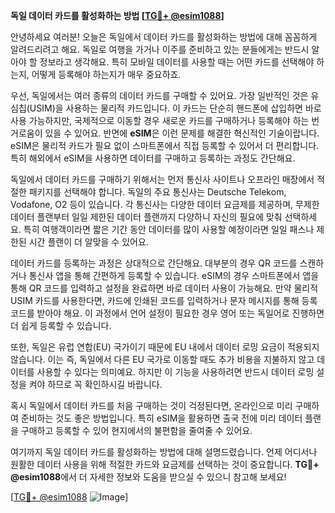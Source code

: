 **독일 데이터 카드를 활성화하는 방법 [[TG💪+ @esim1088](https://t.me/s/esim1088)]**

안녕하세요 여러분! 오늘은 독일에서 데이터 카드를 활성화하는 방법에 대해 꼼꼼하게 알려드리려고 해요. 독일로 여행을 가거나 이주를 준비하고 있는 분들에게는 반드시 알아야 할 정보라고 생각해요. 특히 모바일 데이터를 사용할 때는 어떤 카드를 선택해야 하는지, 어떻게 등록해야 하는지가 매우 중요하죠.

우선, 독일에서는 여러 종류의 데이터 카드를 구매할 수 있어요. 가장 일반적인 것은 유심칩(USIM)을 사용하는 물리적 카드입니다. 이 카드는 단순히 핸드폰에 삽입하면 바로 사용 가능하지만, 국제적으로 이동할 경우 새로운 카드를 구매하거나 등록해야 하는 번거로움이 있을 수 있어요. 반면에 **eSIM**은 이런 문제를 해결한 혁신적인 기술이랍니다. eSIM은 물리적 카드가 필요 없이 스마트폰에서 직접 등록할 수 있어서 더 편리합니다. 특히 해외에서 eSIM을 사용하면 데이터를 구매하고 등록하는 과정도 간단해요.

독일에서 데이터 카드를 구매하기 위해서는 먼저 통신사 사이트나 오프라인 매장에서 적절한 패키지를 선택해야 합니다. 독일의 주요 통신사는 Deutsche Telekom, Vodafone, O2 등이 있습니다. 각 통신사는 다양한 데이터 요금제를 제공하며, 무제한 데이터 플랜부터 일일 제한된 데이터 플랜까지 다양하니 자신의 필요에 맞춰 선택하세요. 특히 여행객이라면 짧은 기간 동안 데이터를 많이 사용할 예정이라면 일일 패스나 제한된 시간 플랜이 더 알맞을 수 있어요.

데이터 카드를 등록하는 과정은 상대적으로 간단해요. 대부분의 경우 QR 코드를 스캔하거나 통신사 앱을 통해 간편하게 등록할 수 있습니다. eSIM의 경우 스마트폰에서 앱을 통해 QR 코드를 입력하고 설정을 완료하면 바로 데이터 사용이 가능해요. 만약 물리적 USIM 카드를 사용한다면, 카드에 인쇄된 코드를 입력하거나 문자 메시지를 통해 등록 코드를 받아야 해요. 이 과정에서 언어 설정이 필요한 경우 영어 또는 독일어로 진행하면 더 쉽게 등록할 수 있습니다.

또한, 독일은 유럽 연합(EU) 국가이기 때문에 EU 내에서 데이터 로밍 요금이 적용되지 않습니다. 이는 즉, 독일에서 다른 EU 국가로 이동할 때도 추가 비용을 지불하지 않고 데이터를 사용할 수 있다는 의미예요. 하지만 이 기능을 사용하려면 반드시 데이터 로밍 설정을 켜야 하므로 꼭 확인하시길 바랍니다.

혹시 독일에서 데이터 카드를 처음 구매하는 것이 걱정된다면, 온라인으로 미리 구매하여 준비하는 것도 좋은 방법입니다. 특히 eSIM을 활용하면 출국 전에 미리 데이터 플랜을 구매하고 등록할 수 있어 현지에서의 불편함을 줄여줄 수 있어요.

여기까지 독일 데이터 카드를 활성화하는 방법에 대해 설명드렸습니다. 언제 어디서나 원활한 데이터 사용을 위해 적절한 카드와 요금제를 선택하는 것이 중요합니다. **TG💪+ @esim1088**에서 더 자세한 정보와 도움을 받으실 수 있으니 참고해 보세요!

[[TG💪+ @esim1088](https://t.me/s/esim1088) ![Image](https://i.postimg.cc/Y0z9fWf4/image.png)]